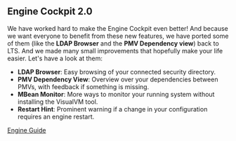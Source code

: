 ## Engine Cockpit 2.0

We have worked hard to make the Engine Cockpit even better! And because we want
everyone to benefit from these new features, we have ported some of them (like the
**LDAP Browser** and the **PMV Dependency view**) back to LTS. And we made many small
improvements that hopefully make your life easier. Let's have a look at them:

- __LDAP Browser__: Easy browsing of your connected security directory.
- __PMV Dependency View__: Overview over your dependencies between PMVs, with feedback if something is missing.
- __MBean Monitor__: More ways to monitor your running system without installing the VisualVM tool.
- __Restart Hint__: Prominent warning if a change in your configuration requires an engine restart.

<div class="short-links">
	<a href="${docBaseUrl}/engine-guide/tool-reference/engine-cockpit/index.html"
		target="_blank" rel="noopener noreferrer">
		<i class="fas fa-book"></i> Engine Guide
	</a>
</div>
